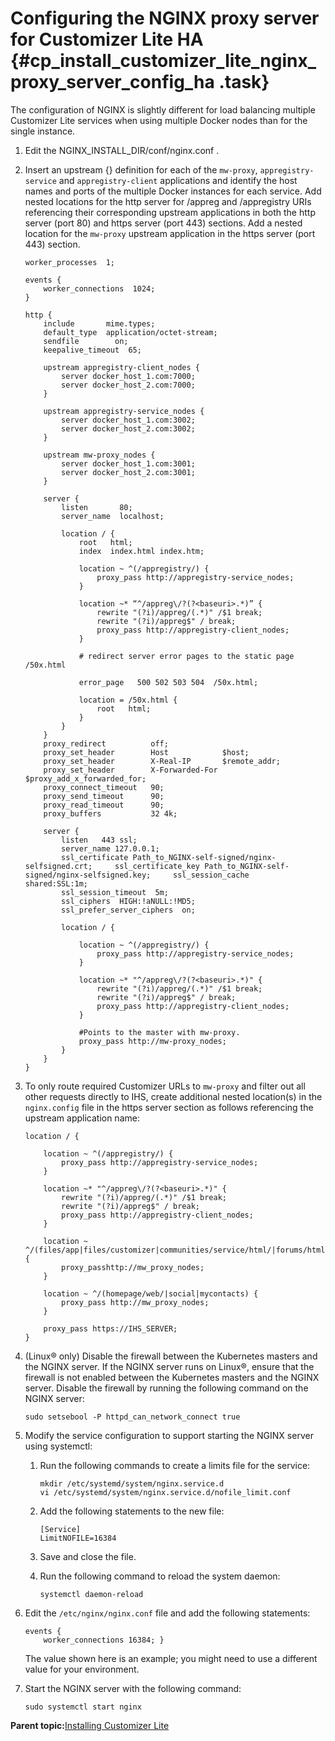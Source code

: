 # Configuring the NGINX proxy server for Customizer Lite HA {#cp_install_customizer_lite_nginx_proxy_server_config_ha .task}

The configuration of NGINX is slightly different for load balancing multiple Customizer Lite services when using multiple Docker nodes than for the single instance.

1.  Edit the NGINX\_INSTALL\_DIR/conf/nginx.conf .

2.  Insert an upstream \{\} definition for each of the `mw-proxy`, `appregistry-service` and `appregistry-client` applications and identify the host names and ports of the multiple Docker instances for each service. Add nested locations for the http server for /appreg and /appregistry URIs referencing their corresponding upstream applications in both the http server \(port 80\) and https server \(port 443\) sections. Add a nested location for the `mw-proxy` upstream application in the https server \(port 443\) section.

    ```
    worker_processes  1;
    
    events {
        worker_connections  1024; 
    }
    
    http {
        include       mime.types;
        default_type  application/octet-stream;     
        sendfile        on;
        keepalive_timeout  65;
    
        upstream appregistry-client_nodes { 
            server docker_host_1.com:7000; 
            server docker_host_2.com:7000; 
        } 
    
        upstream appregistry-service_nodes { 
            server docker_host_1.com:3002;
            server docker_host_2.com:3002;
        }
    
        upstream mw-proxy_nodes { 
            server docker_host_1.com:3001; 
            server docker_host_2.com:3001; 
        }
        
        server {
            listen       80;
            server_name  localhost; 
          
            location / {
                root   html;
                index  index.html index.htm;
            
                location ~ ^(/appregistry/) {
                    proxy_pass http://appregistry-service_nodes;
                }
    
                location ~* “^/appreg\/?(?<baseuri>.*)” {
                    rewrite "(?i)/appreg/(.*)" /$1 break;
                    rewrite "(?i)/appreg$" / break;
                    proxy_pass http://appregistry-client_nodes;
                }
    
                # redirect server error pages to the static page /50x.html
                
                error_page   500 502 503 504  /50x.html;         	
                
                location = /50x.html {             
                    root   html;   
                }
            }
        }
        proxy_redirect          off;
        proxy_set_header        Host            $host;   
        proxy_set_header        X-Real-IP       $remote_addr;
        proxy_set_header        X-Forwarded-For $proxy_add_x_forwarded_for;
        proxy_connect_timeout   90;   
        proxy_send_timeout      90;   
        proxy_read_timeout      90;   
        proxy_buffers           32 4k;
    
        server {    
            listen   443 ssl;    
            server_name 127.0.0.1; 
            ssl_certificate Path_to_NGINX-self-signed/nginx-selfsigned.crt; 	ssl_certificate_key Path_to_NGINX-self-signed/nginx-selfsigned.key; 	ssl_session_cache    shared:SSL:1m;    
            ssl_session_timeout  5m; 
            ssl_ciphers  HIGH:!aNULL:!MD5;    
            ssl_prefer_server_ciphers  on; 
        
            location / {
    
                location ~ ^(/appregistry/) {
                    proxy_pass http://appregistry-service_nodes;
                }
    
                location ~* "^/appreg\/?(?<baseuri>.*)" {
                    rewrite "(?i)/appreg/(.*)" /$1 break;
                    rewrite "(?i)/appreg$" / break;
                    proxy_pass http://appregistry-client_nodes;
                }
            
                #Points to the master with mw-proxy. 
                proxy_pass http://mw-proxy_nodes;
            }
        }
    }
    ```

3.  To only route required Customizer URLs to `mw-proxy` and filter out all other requests directly to IHS, create additional nested location\(s\) in the `nginx.config` file in the https server section as follows referencing the upstream application name:

    ```
    location / {
    
    	location ~ ^(/appregistry/) {
          	proxy_pass http://appregistry-service_nodes;
        }
    
        location ~* "^/appreg\/?(?<baseuri>.*)" {
            rewrite "(?i)/appreg/(.*)" /$1 break;
            rewrite "(?i)/appreg$" / break;
            proxy_pass http://appregistry-client_nodes;
        }
        
    	location ~ ^/(files/app|files/customizer|communities/service/html/|forums/html|search/web/) {
          	proxy_passhttp://mw_proxy_nodes;     
    	}
        	
        location ~ ^/(homepage/web/|social|mycontacts) {
          	proxy_pass http://mw_proxy_nodes;
        }    
        
        proxy_pass https://IHS_SERVER; 
    }
    ```

4.  \(Linux® only\) Disable the firewall between the Kubernetes masters and the NGINX server. If the NGINX server runs on Linux®, ensure that the firewall is not enabled between the Kubernetes masters and the NGINX server. Disable the firewall by running the following command on the NGINX server:

    ```
    sudo setsebool -P httpd_can_network_connect true
    ```

5.  Modify the service configuration to support starting the NGINX server using systemctl:

    1.  Run the following commands to create a limits file for the service:

        ```
        mkdir /etc/systemd/system/nginx.service.d
        vi /etc/systemd/system/nginx.service.d/nofile_limit.conf
        
        ```

    2.  Add the following statements to the new file:

        ```
        [Service]
        LimitNOFILE=16384
        
        ```

    3.  Save and close the file.

    4.  Run the following command to reload the system daemon:

        ```
        systemctl daemon-reload
        ```

6.  Edit the `/etc/nginx/nginx.conf` file and add the following statements:

    ```
    events {
        worker_connections 16384; }
    
    ```

    The value shown here is an example; you might need to use a different value for your environment.

7.  Start the NGINX server with the following command:

    ```
    sudo systemctl start nginx
    ```


**Parent topic:**[Installing Customizer Lite](../install/cp_install_customizer_lite.md)

